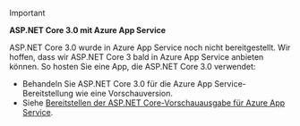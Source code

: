 <!-- 
> [!IMPORTANT]
> **ASP.NET Core preview releases with Azure App Service**
>
> ASP.NET Core preview releases aren't deployed to Azure App Service by default. To host an app that uses an ASP.NET Core preview release, see [Deploy ASP.NET Core preview release to Azure App Service](xref:host-and-deploy/azure-apps/index#deploy-aspnet-core-preview-release-to-azure-app-service).
-->
> [!IMPORTANT]
> **ASP.NET Core 3.0 mit Azure App Service**
>
> ASP.NET Core 3.0 wurde in Azure App Service noch nicht bereitgestellt. Wir hoffen, dass wir ASP.NET Core 3 bald in Azure App Service anbieten können. So hosten Sie eine App, die ASP.NET Core 3.0 verwendet:

* Behandeln Sie ASP.NET Core 3.0 für die Azure App Service-Bereitstellung wie eine Vorschauversion.
* Siehe [Bereitstellen der ASP.NET Core-Vorschauausgabe für Azure App Service](xref:host-and-deploy/azure-apps/index#deploy-aspnet-core-preview-release-to-azure-app-service).

